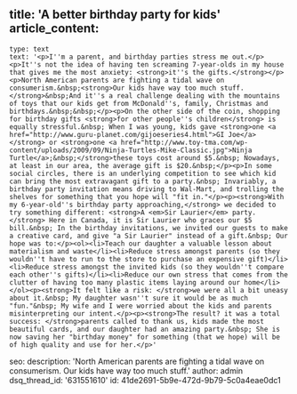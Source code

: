 title: 'A better birthday party for kids'
article_content:
  -
    type: text
    text: '<p>I''m a parent, and birthday parties stress me out.</p><p>It''s not the idea of having ten screaming 7-year-olds in my house that gives me the most anxiety: <strong>it''s the gifts.</strong></p><p>North American parents are fighting a tidal wave on consumerism.&nbsp;<strong>Our kids have way too much stuff.</strong>&nbsp;And it''s a real challenge dealing with the mountains of toys that our kids get from McDonald''s, family, Christmas and birthdays.&nbsp;&nbsp;</p><p>On the other side of the coin, shopping for birthday gifts <strong>for other people''s children</strong> is equally stressful.&nbsp; When I was young, kids gave <strong>one <a href="http://www.guru-planet.com/gijoeseries4.html">GI Joe</a></strong> or <strong>one <a href="http://www.toy-tma.com/wp-content/uploads/2009/09/Ninja-Turtles-Mike-Classic.jpg">Ninja Turtle</a>;&nbsp;</strong>these toys cost around $5.&nbsp; Nowadays, at least in our area, the average gift is $20.&nbsp;</p><p>In some social circles, there is an underlying competition to see which kid can bring the most extravagant gift to a party.&nbsp; Invariably, a birthday party invitation means driving to Wal-Mart, and trolling the shelves for something that you hope will "fit in."</p><p><strong>With my 6-year-old''s birthday party approaching,</strong> we decided to try something different: <strong>A <em>Sir Laurier</em> party.</strong> Here in Canada, it is Sir Laurier who graces our $5 bill.&nbsp; In the birthday invitations, we invited our guests to make a creative card, and give "a Sir Laurier" instead of a gift.&nbsp; Our hope was to:</p><ol><li>Teach our daughter a valuable lesson about materialism and waste</li><li>Reduce stress amongst parents (so they wouldn''t have to run to the store to purchase an expensive gift)</li><li>Reduce stress amongst the invited kids (so they wouldn''t compare each other''s gifts)</li><li>Reduce our own stress that comes from the clutter of having too many plastic items laying around our home</li></ol><p><strong>It felt like a risk: </strong>we were all a bit uneasy about it.&nbsp; My daughter wasn''t sure it would be as much "fun."&nbsp; My wife and I were worried about the kids and parents misinterpreting our intent.</p><p><strong>The result? it was a total success: </strong>parents called to thank us, kids made the most beautiful cards, and our daughter had an amazing party.&nbsp; She is now saving her "birthday money" for something (that we hope) will be of high quality and use for her.</p>'
seo:
  description: 'North American parents are fighting a tidal wave on consumerism. Our kids have way too much stuff.'
author: admin
dsq_thread_id: '631551610'
id: 41de2691-5b9e-472d-9b79-5c0a4eae0dc1
